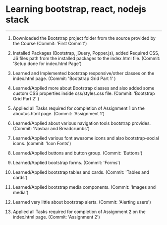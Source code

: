 # Learning bootstrap, react, nodejs stack
------------------------------------------
1) Downloaded the Bootstrap project folder from the source provided by the Course (Commit: 'First Commit')

2) Installed Packages (Bootstrap, jQuery, Popper.js), added Required CSS, JS files path from the installed packages to the index.html file. (Commit: 'Setup done for index.html Page')

3) Learned and Implemented bootstrap responsive/other classes on the index.html page. (Commit: 'Bootstrap Grid Part 1' )

4) Learned/Applied more about Bootstrap classes and also added some custom CSS properties inside css/styles.css file. (Commit: 'Bootstrap Grid Part 2' )

5) Applied all Tasks required for completion of Assignment 1 on the aboutus.html page. (Commit: 'Assignment 1')

6) Learned/Applied about various navigation tools bootstrap provides. (Commit: 'Navbar and Breadcrumbs')

7) Learned/Applied various font awesome icons and also bootstrap-social icons. (commit: 'Icon Fonts')

8) Learned/Applied buttons and button group. (Commit: 'Buttons')

9) Learned/Applied bootstrap forms. (Commit: 'Forms')

10) Learned/Applied bootstrap tables and cards. (Commit: 'Tables and cards')

11) Learned/Applied bootstrap media components. (Commit: 'Images and media')

12) Learned very little about bootstrap alerts. (Commit: 'Alerting users')

13) Applied all Tasks required for completion of Assignment 2 on the index.html page. (Commit: 'Assignment 2')

